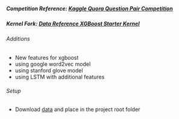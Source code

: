 ##### Competition Reference: [Kaggle Quora Question Pair Competition](https://www.kaggle.com/c/quora-question-pairs)
##### Kernel Fork: [Data Reference XGBoost Starter Kernel](https://www.kaggle.com/anokas/data-analysis-xgboost-starter-0-35460-lb)

###### Additions
- New features for xgboost
- using google word2vec model
- using stanford glove model
- using LSTM with additional features

###### Setup
- Download [data](https://drive.google.com/open?id=0ByBfN7yJVa9qSWkwc1VrYXNScDg) and place in the project root folder

